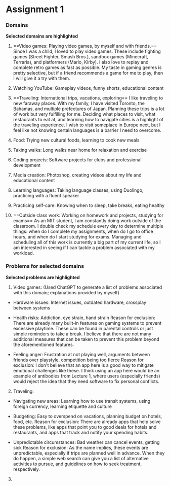 # Assignment 1

### Domains

**Selected domains are highlighted**

1. ==Video games: Playing video games, by myself and with friends.==
   Since I was a child, I loved to play video games. These include fighting games (Street Fighter, Smash Bros.), sandbox games (Minecraft, Terraria), and platformers (Mario, Kirby). I also love to replay and complete retro games as fast as possible. My taste in gaming genres is pretty selective, but if a friend recommends a game for me to play, then I will give it a try with them.

2. Watching YouTube: Gameplay videos, funny shorts, educational content

3. ==Traveling: International trips, vacations, exploring==
   I like traveling to new faraway places. With my family, I have visited Toronto, the Bahamas, and multiple prefectures of Japan. Planning these trips is a lot of work but very fulfilling for me. Deciding what places to visit, what restaurants to eat at, and learning how to navigate cities is a highlight of the traveling experience. I wish to visit someplace in Europe next, but I feel like not knowing certain languages is a barrier I need to overcome.

4. Food: Trying new cultural foods, learning to cook new meals

5. Taking walks: Long walks near home for relaxation and exercise

6. Coding projects: Software projects for clubs and professional development

7. Media creation: Photoshop, creating videos about my life and educational content

8. Learning languages: Taking language classes, using Duolingo, practicing with a fluent speaker

9. Practicing self-care: Knowing when to sleep, take breaks, eating healthy

10. ==Outside class work: Working on homework and projects, studying for exams==
    As an MIT student, I am constantly doing work outside of the classroom. I double check my schedule every day to determine multiple things: when do I complete my assignments, when do I go to office hours, and when do I start studying for exams. Managing and scheduling all of this work is currently a big part of my current life, so I am interested in seeing if I can tackle a problem associated with my workload.

### Problems for selected domains

**Selected problems are highlighted**

1. Video games:
   (Used ChatGPT to generate a list of problems associated with this domain; explanations provided by myself)

- Hardware issues: Internet issues, outdated hardware, crossplay between systems

- Health risks: Addiction, eye strain, hand strain
  Reason for exclusion: There are already many built-in features on gaming systems to prevent excessive playtime. These can be found in parental controls or just simple reminders to take a break. I believe that there are not many additional measures that can be taken to prevent this problem beyond the aforementioned features.

- Feeling anger: Frustration at not playing well, arguments between friends over playstyle, competition being too fierce
  Reason for exclusion: I don't believe that an app here is a good way to mitigate emotional challenges like these. I think using an app here would be an example of antibodies from Lecture 1, where users (especially friends) would reject the idea that they need software to fix personal conflicts.

2. Traveling:

- Navigating new areas: Learning how to use transit systems, using foreign currency, learning etiquette and culture

- Budgeting: Easy to overspend on vacations, planning budget on hotels, food, etc.
  Reason for exclusion: There are already apps that help solve these problems, like apps that point you to good deals for hotels and restaurants, and apps that track and notify your spending habits.

- Unpredictable circumstances: Bad weather can cancel events, getting sick
  Reason for exclusion: As the name implies, these events are unpredictable, especially if trips are planned well in advance. When they do happen, a simple web search can give you a list of alternative activities to pursue, and guidelines on how to seek treatment, respectively.

3.
